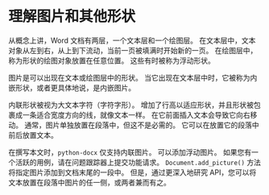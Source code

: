 # 理解图片和其他形状

从概念上讲，Word 文档有两层，一个文本层和一个绘图层。 在文本层中，文本对象从左到右，从上到下流动，当前一页被填满时开始新的一页。 在绘图层中，称为形状的绘图对象放置在任意位置。 这些有时被称为浮动形状。

图片是可以出现在文本或绘图层中的形状。 当它出现在文本层中时，它被称为内嵌形状，或者更具体地说，是内嵌图片。

内联形状被视为大文本字符（字符字形）。 增加了行高以适应形状，并且形状被包裹成一条适合宽度方向的线，就像文本一样。 在它前面插入文本会导致它向右移动。 通常，图片单独放置在段落中，但这不是必需的。 它可以在放置它的段落中前后放置文本。

在撰写本文时，`python-docx` 仅支持内联图片。 可以添加浮动图片。 如果您有一个活跃的用例，请在问题跟踪器上提交功能请求。 `Document.add_picture()` 方法将指定图片添加到文档末尾的一段中。 但是，通过更深入地研究 API，您可以将文本放置在段落中图片的任一侧，或两者兼而有之。
